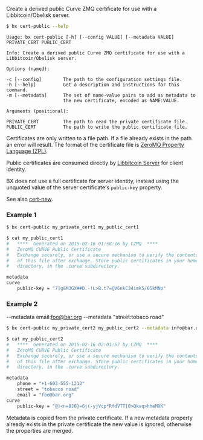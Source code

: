Create a derived public Curve ZMQ certificate for use with a       
Libbitcoin/Obelisk server. 
```sh
$ bx cert-public --help
```
```
Usage: bx cert-public [-h] [--config VALUE] [--metadata VALUE]           
PRIVATE_CERT PUBLIC_CERT                                                 

Info: Create a derived public Curve ZMQ certificate for use with a       
Libbitcoin/Obelisk server.                                               

Options (named):

-c [--config]        The path to the configuration settings file.        
-h [--help]          Get a description and instructions for this command.
-m [--metadata]      The set of name-value pairs to add as metadata to   
                     the new certificate, encoded as NAME:VALUE.         

Arguments (positional):

PRIVATE_CERT         The path to read the private certificate file.      
PUBLIC_CERT          The path to write the public certificate file.      
```
Certificates are only written to a file path. If a file already exists in the path an error will result. The format of the certificate file is [ZeroMQ Property Language (ZPL)](http://rfc.zeromq.org/spec:4).

Public certificates are consumed directly by [Libbitcoin Server](https://github.com/libbitcoin/libbitcoin-server) for client identity.

BX does not use a full certificate for server identity, instead using the unquoted value of the server certificate's `public-key` property.

See also [cert-new](bx-cert-new).
### Example 1
```sh
$ bx cert-public my_private_cert1 my_public_cert1
```
```sh
$ cat my_public_cert1
#   ****  Generated on 2015-02-16 01:58:16 by CZMQ  ****
#   ZeroMQ CURVE Public Certificate
#   Exchange securely, or use a secure mechanism to verify the contents
#   of this file after exchange. Store public certificates in your home
#   directory, in the .curve subdirectory.

metadata
curve
    public-key = "7]g&M3GX##D.-!L>B.t?=@V6nkC34imk5/65kMNp"
```
### Example 2
--metadata email:foo@bar.org --metadata "street:tobaco road"
```sh
$ bx cert-public my_private_cert2 my_public_cert2 --metadata info@bar.org --metadata "street:tobacco road"
```
```sh
$ cat my_public_cert2
#   ****  Generated on 2015-02-16 02:01:57 by CZMQ  ****
#   ZeroMQ CURVE Public Certificate
#   Exchange securely, or use a secure mechanism to verify the contents
#   of this file after exchange. Store public certificates in your home
#   directory, in the .curve subdirectory.

metadata
    phone = "+1-603-555-1212"
    street = "tobacco road"
    email = "foo@bar.org"
curve
    public-key = "@)<n=8J0}=6j(-yjVcp*RfdVTT[0>Qkvq>hheMXK"
```
Metadata is copied from the private certificate. If a new metadata property already exists in the private certificate the new value is ignored, otherwise the properties are merged.